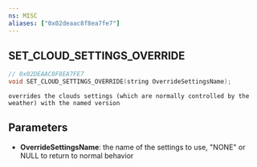 ```yaml
---
ns: MISC
aliases: ["0x02deaac8f8ea7fe7"]
---
```

## SET_CLOUD_SETTINGS_OVERRIDE

```c
// 0x02DEAAC8F8EA7FE7
void SET_CLOUD_SETTINGS_OVERRIDE(string OverrideSettingsName);
```

```
overrides the clouds settings (which are normally controlled by the weather) with the named version
```

## Parameters
* **OverrideSettingsName**: the name of the settings to use, "NONE" or NULL to return to normal behavior
